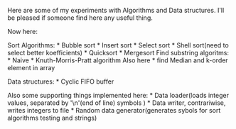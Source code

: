 Here are some of my experiments with Algorithms and Data structures. I'll be pleased if someone find here any useful thing. 

Now here:

Sort Algorithms:
	* Bubble sort
	* Insert sort 
	* Select sort 
	* Shell sort(need to select better koefficients)
	* Quicksort
	* Mergesort
Find substring algoritms:
	* Naive 
	* Knuth-Morris-Pratt algorithm
Also here
	* find Median and k-order element in array

Data structures:
	* Cyclic FIFO buffer

Also some supporting things implemented here:
	* Data loader(loads integer values, separated by '\n'(end of line) symbols )
	* Data writer, contrariwise, writes integers to file
	* Random data generator(generates sybols for sort algorithms testing and strings)


